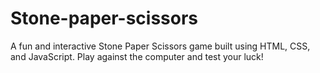 # Stone-paper-scissors
A fun and interactive Stone Paper Scissors game built using HTML, CSS, and JavaScript. Play against the computer and test your luck!
